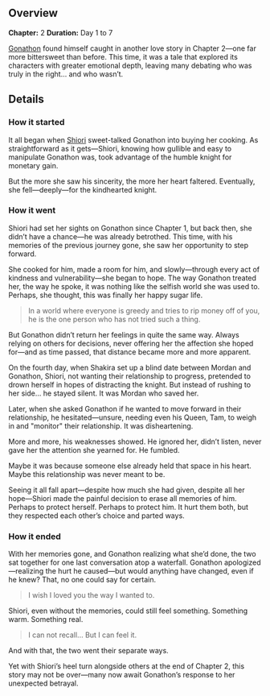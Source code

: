 <!-- title: The Humble Knight and the Witch -->
<!-- quote: If I were to describe our relationship... It was kindness. -->
<!-- chapters: 1 -->
<!-- images:  -->
<!-- model: false -->

## Overview

**Chapter:** 2
**Duration:** Day 1 to 7

[Gonathon](#entry:gigi-entry) found himself caught in another love story in Chapter 2—one far more bittersweet than before. This time, it was a tale that explored its characters with greater emotional depth, leaving many debating who was truly in the right… and who wasn’t.

## Details

### How it started

It all began when [Shiori](#entry:shiori-entry) sweet-talked Gonathon into buying her cooking. As straightforward as it gets—Shiori, knowing how gullible and easy to manipulate Gonathon was, took advantage of the humble knight for monetary gain.

But the more she saw his sincerity, the more her heart faltered. Eventually, she fell—deeply—for the kindhearted knight.

### How it went

Shiori had set her sights on Gonathon since Chapter 1, but back then, she didn’t have a chance—he was already betrothed. This time, with his memories of the previous journey gone, she saw her opportunity to step forward.

She cooked for him, made a room for him, and slowly—through every act of kindness and vulnerability—she began to hope. The way Gonathon treated her, the way he spoke, it was nothing like the selfish world she was used to. Perhaps, she thought, this was finally her happy sugar life.

> In a world where everyone is greedy and tries to rip money off of you, he is the one person who has not tried such a thing.

But Gonathon didn’t return her feelings in quite the same way. Always relying on others for decisions, never offering her the affection she hoped for—and as time passed, that distance became more and more apparent.

On the fourth day, when Shakira set up a blind date between Mordan and Gonathon, Shiori, not wanting their relationship to progress, pretended to drown herself in hopes of distracting the knight. But instead of rushing to her side… he stayed silent. It was Mordan who saved her.

Later, when she asked Gonathon if he wanted to move forward in their relationship, he hesitated—unsure, needing even his Queen, Tam, to weigh in and "monitor" their relationship. It was disheartening.

More and more, his weaknesses showed. He ignored her, didn’t listen, never gave her the attention she yearned for. He fumbled.

Maybe it was because someone else already held that space in his heart. Maybe this relationship was never meant to be.

Seeing it all fall apart—despite how much she had given, despite all her hope—Shiori made the painful decision to erase all memories of him. Perhaps to protect herself. Perhaps to protect him. It hurt them both, but they respected each other’s choice and parted ways.

### How it ended

With her memories gone, and Gonathon realizing what she’d done, the two sat together for one last conversation atop a waterfall. Gonathon apologized—realizing the hurt he caused—but would anything have changed, even if he knew? That, no one could say for certain.

> I wish I loved you the way I wanted to.

Shiori, even without the memories, could still feel something. Something warm. Something real.

> I can not recall... But I can feel it.

And with that, the two went their separate ways.

Yet with Shiori’s heel turn alongside others at the end of Chapter 2, this story may not be over—many now await Gonathon’s response to her unexpected betrayal.
